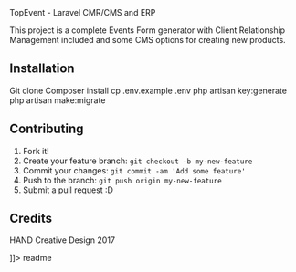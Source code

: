 <snippet>
  <content><![CDATA[
# ${1:TopEvent}

TopEvent - Laravel CMR/CMS and ERP

This project is a complete Events Form generator with Client Relationship Management included and some CMS options for creating new products.

## Installation

Git clone
Composer install
cp .env.example .env 
php artisan key:generate 
php artisan make:migrate

## Contributing

1. Fork it!
2. Create your feature branch: `git checkout -b my-new-feature`
3. Commit your changes: `git commit -am 'Add some feature'`
4. Push to the branch: `git push origin my-new-feature`
5. Submit a pull request :D

## Credits

HAND Creative Design 2017

]]></content>
  <tabTrigger>readme</tabTrigger>
</snippet>

